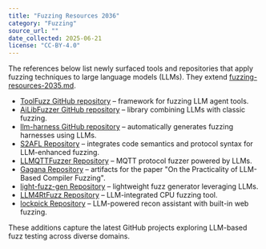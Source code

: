 ```yaml
---
title: "Fuzzing Resources 2036"
category: "Fuzzing"
source_url: ""
date_collected: 2025-06-21
license: "CC-BY-4.0"
---
```


The references below list newly surfaced tools and repositories that apply fuzzing techniques to large language models (LLMs). They extend [fuzzing-resources-2035.md](fuzzing-resources-2035.md).

- [ToolFuzz GitHub repository](https://github.com/eth-sri/ToolFuzz) – framework for fuzzing LLM agent tools.
- [AiLibFuzzer GitHub repository](https://github.com/mowenroot/AiLibFuzzer) – library combining LLMs with classic fuzzing.
- [llm-harness GitHub repository](https://github.com/kchousos/llm-harness) – automatically generates fuzzing harnesses using LLMs.
- [S2AFL Repository](https://github.com/huoyuxi/S2AFL) – integrates code semantics and protocol syntax for LLM-enhanced fuzzing.
- [LLMQTTFuzzer Repository](https://github.com/Netsec-SJTU/LLMQTTFuzzer) – MQTT protocol fuzzer powered by LLMs.
- [Gagana Repository](https://github.com/lac-dcc/Gagana) – artifacts for the paper "On the Practicality of LLM-Based Compiler Fuzzing".
- [light-fuzz-gen Repository](https://github.com/pushinl/light-fuzz-gen) – lightweight fuzz generator leveraging LLMs.
- [LLM4RtFuzz Repository](https://github.com/doslahtm/LLM4RtFuzz) – LLM-integrated CPU fuzzing tool.
- [lockpick Repository](https://github.com/FaintStep/lockpick) – LLM-powered recon assistant with built-in web fuzzing.

These additions capture the latest GitHub projects exploring LLM-based fuzz testing across diverse domains.
